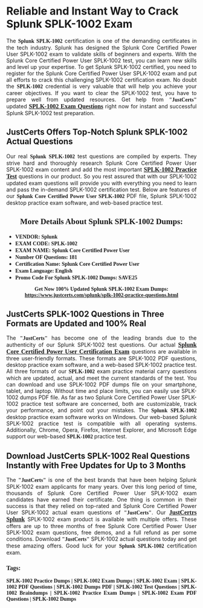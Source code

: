 <h1><strong>Reliable and Instant Way to Crack Splunk SPLK-1002 Exam</strong></h1>

<p style="text-align: justify;">The <span style="font-family:Georgia,serif;"><strong>Splunk SPLK-1002</strong></span> certification is one of the demanding certificates in the tech industry. Splunk has designed the Splunk Core Certified Power User SPLK-1002 exam to validate skills of beginners and experts. With the Splunk Core Certified Power User SPLK-1002 test, you can learn new skills and level up your expertise. To get Splunk SPLK-1002 certified, you need to register for the Splunk Core Certified Power User SPLK-1002 exam and put all efforts to crack this challenging SPLK-1002 certification exam. No doubt the <span style="font-family:Georgia,serif;"><strong> SPLK-1002</strong></span> credential is very valuable that will help you achieve your career objectives. If you want to clear the SPLK-1002 test, you have to prepare well from updated resources. Get help from <span style="font-size:14px;"><span style="font-family:Georgia,serif;"><strong>"JustCerts"</strong></span></span> updated <a href="https://www.justcerts.com/splunk/splk-1002-practice-questions.html"><span style="font-size:16px;"><span style="font-family:Georgia,serif;"><strong>SPLK-1002 Exam Questions</strong></span></span></a> right now for instant and successful Splunk SPLK-1002 test preparation.</p>

<h2><strong>JustCerts Offers Top-Notch Splunk SPLK-1002 Actual Questions </strong></h2>

<p style="text-align: justify;">Our real <span style="font-family:Georgia,serif;"><strong>Splunk SPLK-1002</strong></span> test questions are compiled by experts. They strive hard and thoroughly research Splunk Core Certified Power User SPLK-1002 exam content and add the most important <a href="https://www.justcerts.com/splunk/splk-1002-practice-questions.html"><span style="font-size:16px;"><span style="font-family:Georgia,serif;"><strong>SPLK-1002 Practice Test</strong></span></span></a> questions in our product. So you rest assured that with our SPLK-1002 updated exam questions will provide you with everything you need to learn and pass the in-demand SPLK-1002 certification test. Below are features of our <span style="font-family:Georgia,serif;"><strong>Splunk Core Certified Power User SPLK-1002</strong></span> PDF file, Splunk SPLK-1002 desktop practice exam software, and web-based practice test.</p>

<h2 style="text-align: center;"><strong><span style="font-family:Georgia,serif;">More Details About Splunk SPLK-1002 Dumps:</span></strong></h2>

<ul>
	<li style="text-align: justify;"><span style="font-size:14px;"><span style="font-family:Georgia,serif;"><strong>VENDOR: Splunk</strong></span></span></li>
	<li style="text-align: justify;"><span style="font-size:14px;"><span style="font-family:Georgia,serif;"><strong>EXAM CODE: SPLK-1002</strong></span></span></li>
	<li style="text-align: justify;"><span style="font-size:14px;"><span style="font-family:Georgia,serif;"><strong>EXAM NAME: Splunk Core Certified Power User</strong></span></span></li>
	<li style="text-align: justify;"><span style="font-size:14px;"><span style="font-family:Georgia,serif;"><strong>Number OF Questions: 181</strong></span></span></li>
	<li style="text-align: justify;"><span style="font-size:14px;"><span style="font-family:Georgia,serif;"><strong>Certification Name: Splunk Core Certified Power User</strong></span></span></li>
	<li style="text-align: justify;"><span style="font-size:14px;"><span style="font-family:Georgia,serif;"><strong>Exam Language: English</strong></span></span></li>
	<li style="text-align: justify;"><span style="font-size:14px;"><span style="font-family:Georgia,serif;"><strong>Promo Code For Splunk SPLK-1002 Dumps: SAVE25</strong></span></span></li>
</ul>

<p style="text-align: center;"><strong><span style="font-family:Georgia,serif;"><span style="font-size:14px;">Get Now 100% Updated Splunk SPLK-1002 Exam Dumps:</span> <a href="https://www.justcerts.com/splunk/splk-1002-practice-questions.html">https://www.justcerts.com/splunk/splk-1002-practice-questions.html</a></span></strong></p>

<h2><strong>JustCerts SPLK-1002 Questions in Three Formats are Updated and 100% Real</strong></h2>

<p style="text-align: justify;">The <span style="font-size:14px;"><span style="font-family:Georgia,serif;"><strong>"JustCerts"</strong></span></span> has become one of the leading brands due to the authenticity of our Splunk SPLK-1002 test questions. Our actual <a href="https://www.justcerts.com/splunk/splunk-core-certified-power-user-certification-exams.html"><span style="font-size:16px;"><span style="font-family:Georgia,serif;"><strong>Splunk Core Certified Power User Certification Exam</strong></span></span></a> questions are available in three user-friendly formats. These formats are SPLK-1002 PDF questions, desktop practice exam software, and a web-based SPLK-1002 practice test. All three formats of our <strong><span style="font-family:Georgia,serif;"> SPLK-1002</span></strong> exam practice material carry questions which are updated, actual, and meet the current standards of the test. You can download and use SPLK-1002 PDF dumps file on your smartphone, tablet, and laptop. Without time and place limits, you can easily use SPLK-1002 dumps PDF file. As far as two Splunk Core Certified Power User SPLK-1002 practice test software are concerned, both are customizable, track your performance, and point out your mistakes. The <span style="font-family:Georgia,serif;"><strong>Splunk SPLK-1002</strong></span> desktop practice exam software works on Windows. Our web-based Splunk SPLK-1002 practice test is compatible with all operating systems. Additionally, Chrome, Opera, Firefox, Internet Explorer, and Microsoft Edge support our web-based <span style="font-family:Georgia,serif;"><strong>SPLK-1002 </strong></span> practice test.</p>

<h2><strong>Download JustCerts SPLK-1002 Real Questions Instantly with Free Updates for Up to 3 Months</strong></h2>

<p style="text-align: justify;">The <span style="font-family:Georgia,serif;"><span style="font-size:14px;"><strong>"JustCerts"</strong></span></span> is one of the best brands that have been helping Splunk SPLK-1002 exam applicants for many years. Over this long period of time, thousands of Splunk Core Certified Power User SPLK-1002 exam candidates have earned their certificate. One thing is common in their success is that they relied on top-rated and Splunk Core Certified Power User SPLK-1002 actual exam questions of <span style="font-family:Georgia,serif;"><span style="font-size:14px;"><strong>"JustCerts"</strong></span></span>. Our <a href="https://www.justcerts.com/splunk-certification-exams.html"><span style="font-size:16px;"><span style="font-family:Georgia,serif;"><strong>JustCertrs Splunk</strong></span></span></a> SPLK-1002 exam product is available with multiple offers. These offers are up to three months of free Splunk Core Certified Power User SPLK-1002 exam questions, free demos, and a full refund as per some conditions. Download <span style="font-family:Georgia,serif;"><span style="font-size:14px;"><strong>"JustCerts"</strong></span></span> SPLK-1002 actual questions today and get these amazing offers. Good luck for your <span style="font-family:Georgia,serif;"><strong>Splunk SPLK-1002</strong></span> certification exam.</p>

<h3 style="text-align: justify;"><span style="font-family:Georgia,serif;"><strong>Tags:</strong></span></h3>

<p style="text-align: justify;"><span style="font-family:Georgia,serif;"><strong>SPLK-1002 Practice Dumps | SPLK-1002 Exam Dumps | SPLK-1002 Exam | SPLK-1002 PDF Questions | SPLK-1002 Dumps PDF | SPLK-1002 Test Questions | SPLK-1002 Braindumps | SPLK-1002 Practice Exam Dumps | SPLK-1002 Exam PDF Questions | SPLK-1002 Dumps</strong></span></p>
